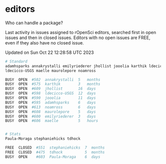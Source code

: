 # editors

Who can handle a package?

Last activity in issues assigned to rOpenSci editors, searched first in open
issues and then in closed issues. Editors with no open issues are FREE, even if
they also have no closed issue.


Updated on Sun Oct 22 12:28:58 UTC 2023

```bash
# Standard
adamhsparks annakrystalli emilyriederer jhollist jooolia karthik ldecicco
ldecicco-USGS maelle maurolepore noamross

BUSY  OPEN  #502  annakrystalli  5   months
BUSY  OPEN  #575  karthik        3   months
BUSY  OPEN  #609  jhollist       16  days
BUSY  OPEN  #598  ldecicco-USGS  12  days
BUSY  OPEN  #590  jooolia        11  days
BUSY  OPEN  #595  adamhsparks    6   days
BUSY  OPEN  #613  noamross       6   days
BUSY  OPEN  #608  maurolepore    5   days
BUSY  OPEN  #600  emilyriederer  3   days
BUSY  OPEN  #606  maelle         5   hours


# Stats
Paula-Moraga stephaniehicks tdhock

FREE  CLOSED  #551  stephaniehicks  7  months
FREE  CLOSED  #475  tdhock          5  months
BUSY  OPEN    #603  Paula-Moraga    6  days
```
